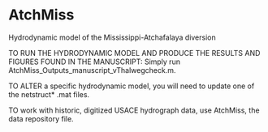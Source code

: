 # AtchMiss
Hydrodynamic model of the Mississippi-Atchafalaya diversion


TO RUN THE HYDRODYNAMIC MODEL AND PRODUCE THE RESULTS AND FIGURES FOUND IN THE MANUSCRIPT: Simply run AtchMiss_Outputs_manuscript_vThalwegcheck.m. 

TO ALTER a specific hydrodynamic model, you will need to update one of the netstruct* .mat files. 

TO work with historic, digitized USACE hydrograph data, use AtchMiss, the data repository file.
